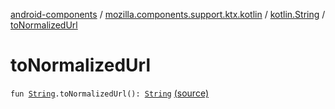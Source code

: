 [android-components](../../index.md) / [mozilla.components.support.ktx.kotlin](../index.md) / [kotlin.String](index.md) / [toNormalizedUrl](./to-normalized-url.md)

# toNormalizedUrl

`fun `[`String`](https://kotlinlang.org/api/latest/jvm/stdlib/kotlin/-string/index.html)`.toNormalizedUrl(): `[`String`](https://kotlinlang.org/api/latest/jvm/stdlib/kotlin/-string/index.html) [(source)](https://github.com/mozilla-mobile/android-components/blob/master/components/support/ktx/src/main/java/mozilla/components/support/ktx/kotlin/String.kt#L29)